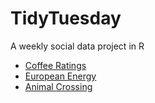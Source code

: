 # TidyTuesday
A weekly social data project in R

- [Coffee Ratings](https://github.com/albertkenji/TidyTuesday/blob/master/2020-07-07_coffee_ratings.Rmd)
- [European Energy](https://github.com/albertkenji/TidyTuesday/blob/master/2020-08-04_european_energy.Rmd)
- [Animal Crossing](https://github.com/albertkenji/TidyTuesday/blob/master/2020-05-05_animal_crossing.Rmd)
